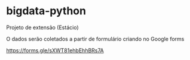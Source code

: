 # bigdata-python
Projeto de extensão (Estácio)

O dados serão coletados a partir de formulário criando no Google forms

https://forms.gle/sXWT81ehbEhhBRs7A
